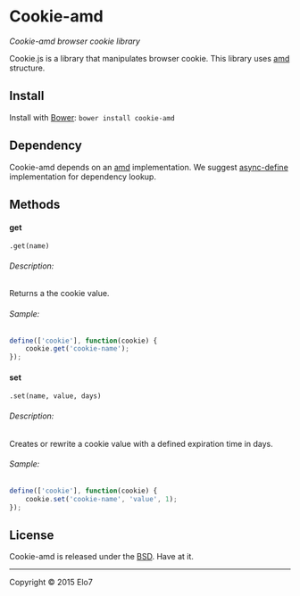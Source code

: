 # Cookie-amd

_Cookie-amd browser cookie library_

Cookie.js is a library that manipulates browser cookie. This library uses [amd](http://en.wikipedia.org/wiki/Asynchronous_module_definition) structure.

## Install

Install with [Bower](http://bower.io): `bower install cookie-amd`

## Dependency

Cookie-amd depends on an [amd](http://en.wikipedia.org/wiki/Asynchronous_module_definition) implementation. We suggest [async-define](https://gist.github.com/sergiolopes/5778124) implementation for dependency lookup.

## Methods

#### get
`.get(name)`

###### Description:
Returns a the cookie value.

###### Sample:
``` js
define(['cookie'], function(cookie) {
	cookie.get('cookie-name');
});
```

#### set
`.set(name, value, days)`

###### Description:
Creates or rewrite a cookie value with a defined expiration time in days.

###### Sample:
``` js
define(['cookie'], function(cookie) {
	cookie.set('cookie-name', 'value', 1);
});
```


## License

Cookie-amd is released under the [BSD](https://github.com/elo7/cookie-amd/blob/master/LICENSE). Have at it.

* * *

Copyright :copyright: 2015 Elo7
